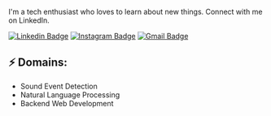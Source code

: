 I'm a tech enthusiast who loves to learn about new things. Connect with me on LinkedIn.

[![Linkedin Badge](https://img.shields.io/badge/-TanmayKhandelwal-blue?style=flat-square&logo=Linkedin&logoColor=white&link=https://www.linkedin.com/in/tanmay-khandelwal-8a386a199/)](https://www.linkedin.com/in/tanmay-khandelwal-8a386a199/)
[![Instagram Badge](https://img.shields.io/badge/-_rythmmm_-e4405f?style=flat-square&logo=Instagram&logoColor=white&link=https://www.instagram.com/_rythmmm_/)](https://www.instagram.com/_rythmmm_/)
[![Gmail Badge](https://img.shields.io/badge/-Gmail-d14836?style=flat-square&logo=Gmail&logoColor=white&link=mailto:f20170106p@alumni.bits-pilani.ac.in)](mailto:f20170106p@alumni.bits-pilani.ac.in)
## ⚡ Domains:
- Sound Event Detection 
- Natural Language Processing
- Backend Web Development

